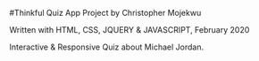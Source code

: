 #Thinkful Quiz App Project by Christopher Mojekwu 

Written with HTML, CSS, JQUERY & JAVASCRIPT, February 2020

Interactive & Responsive Quiz about Michael Jordan.


